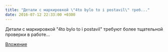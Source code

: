 ```yaml
---
title: "Детали с маркировкой \"4to bylo to i postavil\" треб..."
date: 2016-07-12 22:33:00 +0300
---
```


Детали с маркировкой "4to bylo to i postavil" требуют более тщательной проверки в работе...

[Вложение](https://vk.com/photo41076938_423511937)
